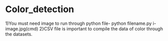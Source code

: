 # Color_detection
1)You must need image to run through python file- python filename.py i-image.jpg(cmd)
2}CSV file is important to compile the data of color through the datasets.
